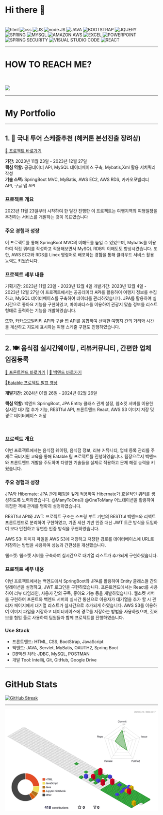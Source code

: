 ### <h1>Hi there 👋<h1>

![html](https://img.shields.io/badge/HTML-239120?style=for-the-badge&logo=html5&logoColor=white) 
![css](https://img.shields.io/badge/CSS-239120?&style=for-the-badge&logo=css3&logoColor=white)
![JS](https://img.shields.io/badge/JavaScript-F7DF1E?style=for-the-badge&logo=JavaScript&logoColor=white)
![node.JS](https://img.shields.io/badge/Node.js-43853D?style=for-the-badge&logo=node.js&logoColor=white)
![JAVA](https://img.shields.io/badge/Java-ED8B00?style=for-the-badge&logo=openjdk&logoColor=white)
![BOOTSTRAP](https://img.shields.io/badge/Bootstrap-563D7C?style=for-the-badge&logo=bootstrap&logoColor=white)
![JQUERY](https://img.shields.io/badge/jQuery-0769AD?style=for-the-badge&logo=jquery&logoColor=white)
![SPRING](https://img.shields.io/badge/Spring-6DB33F?style=for-the-badge&logo=spring&logoColor=white)
![MYSQL](https://img.shields.io/badge/MySQL-00000F?style=for-the-badge&logo=mysql&logoColor=white)
![AMAZON AWS](https://img.shields.io/badge/Amazon_AWS-232F3E?style=for-the-badge&logo=amazon-aws&logoColor=white)
![EXCEL](https://img.shields.io/badge/Microsoft_Excel-217346?style=for-the-badge&logo=microsoft-excel&logoColor=white)
![POWERPOINT](https://img.shields.io/badge/Microsoft_PowerPoint-B7472A?style=for-the-badge&logo=microsoft-powerpoint&logoColor=white)
![SPRING SECURITY](https://img.shields.io/badge/Spring_Security-6DB33F?style=for-the-badge&logo=Spring-Security&logoColor=white)
![VISUAL STUDIO CODE](https://img.shields.io/badge/Visual_Studio_Code-0078D4?style=for-the-badge&logo=visual%20studio%20code&logoColor=white)
![REACT](https://img.shields.io/badge/React-20232A?style=for-the-badge&logo=react&logoColor=61DAFB)





<hr>

<h1>HOW TO REACH ME?</h1> <br><br>
<a href="https://www.facebook.com/profile.php?id=100005111586896">
  <img 	src="https://img.shields.io/badge/Facebook-1877F2?style=for-the-badge&logo=facebook&logoColor=white"> 
</a>

<hr>

<h1>My Portfolio</h1>
<hr>
<h2>1. 🚗 국내 투어 스케줄추천 (헤커톤 본선진출 장려상)</h2>
<p><a href="https://github.com/jh981117/HotProject">🔗 프로젝트 바로가기</a></p>

<p>
  <strong>기간:</strong> 2023년 11월 23일 - 2023년 12월 27일<br>
  <strong>핵심 역할:</strong> 공공데이터 API, MySQL 데이터베이스 구축, Mybatis,Xml 활용 서치쿼리 작성 <br>
  <strong>기술 스택:</strong> SpringBoot MVC, MyBatis, AWS EC2, AWS RDS, 카카오모빌리티 API, 구글 맵 API
</p>
<h3>프로젝트 개요</h3>
2023년 11월 23일부터 시작하여 한 달간 진행한 이 프로젝트는 여행지역의 여행일정을 추천하는 서비스를 개발하는 것이 목표였습니다
<br>
<h3>주요 경험과 성장</h3>
이 프로젝트를 통해 SpringBoot MVC의 이해도를 높일 수 있었으며, Mybatis를 이용하여 직접 쿼리를 작성하고 적용해보면서 MySQL RDB의 이해도도 향상시켰습니다. 또한, AWS EC2와 RDS를 Linex 명령어로 배포하는 경험을 통해 클라우드 서비스 활용 능력도 키웠습니다.

<h3>프로젝트 세부 내용</h3>
기획기간: 2023년 11월 23일 - 2023년 12월 4일
개발기간: 2023년 12월 4일 - 2023년 12월 27일
이 프로젝트에서는 공공데이터 API를 활용하여 여행지 정보를 수집하고, MySQL 데이터베이스를 구축하여 데이터를 관리하였습니다. JPA를 활용하여 실시간으로 좋아요 기능을 구현하였고, 마이바티스를 이용하여 관광지 맞춤 정보를 리스트 형태로 출력하는 기능을 개발하였습니다.

또한, 카카오모빌리티 API와 구글 맵 API를 융합하여 선택한 여행지 간의 거리와 시간을 계산하고 지도에 표시하는 여행 스케줄 구현도 진행하였습니다.
<hr>
<h2>2. 🍽 음식점 실시간웨이팅 , 리뷰커뮤니티 , 간편한 업체 입점등록</h2>

<p>
  <a href="https://github.com/jh981117/EatTable_Backend">🔗 프론트엔드 바로가기</a> |
  <a href="https://github.com/jh981117/Eatable_App_Frontend">🔗 백엔드 바로가기</a>
</p>

<p>
  <a href="https://www.youtube.com/watch?app=desktop&v=KxYGJm4qiCs&list=PLedGoSru794_gV9NDzrzhk2PsJGThG23p&index=2&t">
   🔗Eatable 프로젝트 발표 영상</a>
</p>

<p>
  <strong>개발기간:</strong> 2024년 01월 26일 - 2024년 02월 26일<br>
  
  <strong>핵심 역할:</strong> 백엔드 SpringBoot, JPA Entity 클래스 관계 설정, 웹소켓 서버를 이용한 실시간 대기열 추가 기능, RESTful API, 프론트엔드 React, AWS S3 이미지 저장 및 경로 데이터베이스 저장
</p>
<br>
<h3>프로젝트 개요</h3>
이번 프로젝트에서는 음식점 웨이팅, 음식점 정보, 리뷰 커뮤니티, 업체 등록 관리를 주제로 국비지원 교육을 통해 Eatable 팀 프로젝트를 진행하였습니다. 팀장으로서 백엔드와 프론트엔드 개발을 주도하며 다양한 기술들을 실제로 적용하고 문제 해결 능력을 키웠습니다.

<h3>주요 경험과 성장</h3>
JPA와 Hibernate: JPA 관계 매핑을 깊게 적용하여 Hibernate가 효율적인 쿼리를 생성하도록 노력하였습니다. @ManyToOne과 @OneToMany 어노테이션을 활용하여 복잡한 객체 관계를 명확히 설정하였습니다.

RESTful API와 JWT: 프로젝트 구조는 스프링 부트 기반의 RESTful 백엔드와 리액트 프론트엔드로 분리하여 구현하였고, 기존 세션 기반 인증 대신 JWT 토큰 방식을 도입하여 보다 안전하고 유연한 인증 방식을 구현하였습니다.

AWS S3: 이미지 파일을 AWS S3에 저장하고 저장한 경로를 데이터베이스에 URL로 저장하는 방법을 사용하여 성능과 간편성을 개선했습니다.

웹소켓: 웹소켓 서버를 구축하여 실시간으로 대기열 리스트가 추가되게 구현하였습니다.

<h3>프로젝트 세부 내용</h3>
이번 프로젝트에서는 백엔드에서 SpringBoot와 JPA를 활용하여 Entity 클래스들 간의 릴레이션을 설정하고, JWT 로그인을 구현하였습니다. 프론트엔드에서는 React를 사용하여 리뷰 타임라인, 사용자 간의 구독, 좋아요 기능 등을 개발하였습니다. 웹소켓 서버를 구현하여 프론트와 백엔드 서버의 실시간 통신으로 이용자가 대기열을 추가 할 시 관리자 페이지에서 대기열 리스트가 실시간으로 추가되게 하였습니다. AWS S3를 이용하여 이미지 파일을 저장하고 데이터베이스에 경로를 저장하는 방법을 사용하였으며, 깃허브를 협업 툴로 사용하여 팀원들과 함께 프로젝트를 진행하였습니다.

<h3>Use Stack</h3>
<ul>
  <li>프론트엔드: HTML, CSS, BootStrap, JavaScript</li>
  <li>백엔드: JAVA, Servlet, MyBatis, OAUTH2, Spring Boot</li>
  <li>DB액션 처리: JDBC, MySQL, POSTMAN</li>
  <li>개발 Tool: Intellij, Git, GitHub, Google Drive</li>
</ul>
       

<hr>
<h1>GitHub Stats</h1>

[![GitHub Streak](https://github-readme-streak-stats.herokuapp.com/?user=jh981117&theme=tokyonight)](https://git.io/streak-stats)

<hr>

![](./profile-3d-contrib/profile-gitblock.svg)
